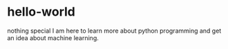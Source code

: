 # hello-world
nothing special
I am here to learn more about python programming and get an idea about machine learning.
